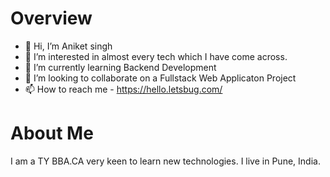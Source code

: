 # Overview
- 👋 Hi, I’m Aniket singh
- 👀 I’m interested in almost every tech which I have come across.
- 🌱 I’m currently learning Backend Development
- 💞️ I’m looking to collaborate on a Fullstack Web Applicaton Project
- 📫 How to reach me - https://hello.letsbug.com/

# About Me
  I am a TY BBA.CA very keen to learn new technologies. I live in Pune, India. 
<!---
Aniket-git-hub/Aniket-git-hub is a ✨ special ✨ repository because its `README.md` (this file) appears on your GitHub profile.
You can click the Preview link to take a look at your changes.
--->
